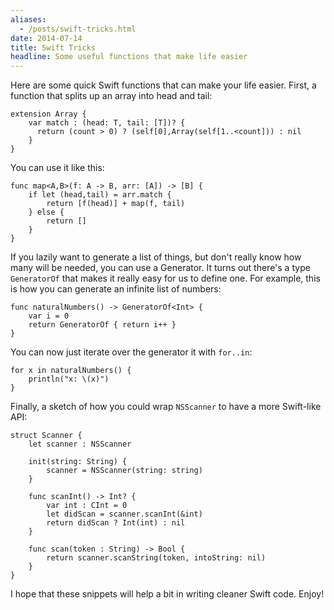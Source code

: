 ```yaml
---
aliases:
  - /posts/swift-tricks.html
date: 2014-07-14
title: Swift Tricks
headline: Some useful functions that make life easier
---
```



Here are some quick Swift functions that can make your life easier. First, a function that splits up an array into head and tail:

    extension Array {
        var match : (head: T, tail: [T])? {
          return (count > 0) ? (self[0],Array(self[1..<count])) : nil
        }
    }

You can use it like this:

    func map<A,B>(f: A -> B, arr: [A]) -> [B] {
        if let (head,tail) = arr.match {
            return [f(head)] + map(f, tail)
        } else {
            return []
        }
    }

If you lazily want to generate a list of things, but don't really know how many will be needed, you can use a Generator. It turns out there's a type `GeneratorOf` that makes it really easy for us to define one. For example, this is how you can generate an infinite list of numbers:

    func naturalNumbers() -> GeneratorOf<Int> {
        var i = 0
        return GeneratorOf { return i++ }
    }


You can now just iterate over the generator it with `for..in`:

    for x in naturalNumbers() {
        println("x: \(x)")
    }

Finally, a sketch of how you could wrap `NSScanner` to have a more Swift-like API:

    struct Scanner {
        let scanner : NSScanner
    
        init(string: String) {
            scanner = NSScanner(string: string)
        }
        
        func scanInt() -> Int? {
            var int : CInt = 0
            let didScan = scanner.scanInt(&int)
            return didScan ? Int(int) : nil
        }
        
        func scan(token : String) -> Bool {
            return scanner.scanString(token, intoString: nil)
        }
    }

I hope that these snippets will help a bit in writing cleaner Swift code. Enjoy!

